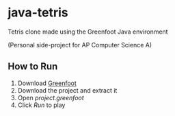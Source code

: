 # java-tetris
Tetris clone made using the Greenfoot Java environment

(Personal side-project for AP Computer Science A)

## How to Run
1. Download [Greenfoot](https://www.greenfoot.org/download)
2. Download the project and extract it
3. Open *project.greenfoot*
4. Click *Run* to play
